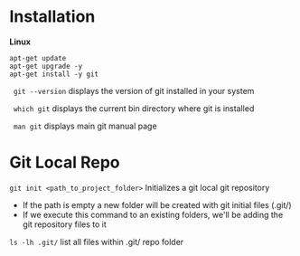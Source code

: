 # Installation

**Linux**

````
apt-get update
apt-get upgrade -y
apt-get install -y git
````

```` git --version```` displays the version of git installed in your system

```` which git```` displays the current bin directory where git is installed

```` man git```` displays main git manual page

# Git Local Repo

````git init <path_to_project_folder>```` Initializes a git local git repository 
* If the path is empty a new folder will be created with git initial files (.git/)
* If we execute this command to an existing folders, we'll be adding the git repository files to it

````ls -lh .git/```` list all files within .git/ repo folder



